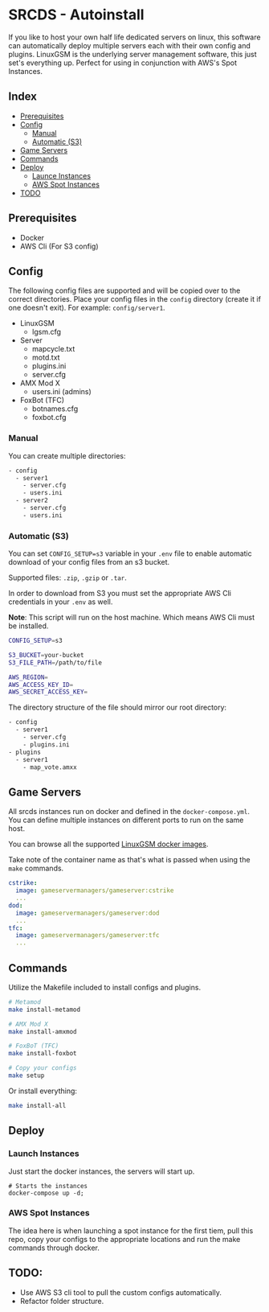 # SRCDS - Autoinstall

If you like to host your own half life dedicated servers on linux, this
software can automatically deploy multiple servers each with their own config and plugins.
LinuxGSM is the underlying server management software, this just set's everything up. Perfect for using in conjunction with AWS's Spot Instances.

## Index
- [Prerequisites](#prerequisites)
- [Config](#config)
  - [Manual](#manual)
  - [Automatic (S3)](#s3-download)
- [Game Servers](#game-server)
- [Commands](#commands)
- [Deploy](#deploy)
  - [Launce Instances](#launch-instances)
  - [AWS Spot Instances](#aws-spot-instances)
- [TODO](#todo)

## Prerequisites
- Docker
- AWS Cli (For S3 config)

## Config

The following config files are supported and will be copied over to the correct directories. 
Place your config files in the `config` directory (create it if one doesn't exit). For example: `config/server1`.

- LinuxGSM
  - lgsm.cfg
- Server
  - mapcycle.txt
  - motd.txt
  - plugins.ini
  - server.cfg
- AMX Mod X
  - users.ini (admins)
- FoxBot (TFC)
  - botnames.cfg
  - foxbot.cfg

### Manual

You can create multiple directories:

```bash
- config
  - server1
    - server.cfg
    - users.ini
  - server2
    - server.cfg
    - users.ini
```

### Automatic (S3)

You can set `CONFIG_SETUP=s3` variable in your `.env` file to enable automatic download of your config files from an s3 bucket.

Supported files: `.zip`, `.gzip` or `.tar`.

In order to download from S3 you must set the appropriate AWS Cli credentials in your `.env` as well.

**Note**: This script will run on the host machine. Which means AWS Cli must be installed.

```bash
CONFIG_SETUP=s3

S3_BUCKET=your-bucket
S3_FILE_PATH=/path/to/file

AWS_REGION=
AWS_ACCESS_KEY_ID=
AWS_SECRET_ACCESS_KEY=
```

The directory structure of the file should mirror our root directory:
```bash
- config
  - server1
    - server.cfg
    - plugins.ini
- plugins
  - server1
    - map_vote.amxx
```

## Game Servers

All srcds instances run on docker and defined in the `docker-compose.yml`. You can define multiple instances on different ports to run on the same host.

You can browse all the supported [LinuxGSM docker images](https://hub.docker.com/repository/docker/gameservermanagers/gameserver).

Take note of the container name as that's what is passed when using the `make` commands.

```yaml
cstrike:
  image: gameservermanagers/gameserver:cstrike
  ...
dod:
  image: gameservermanagers/gameserver:dod
  ...
tfc:
  image: gameservermanagers/gameserver:tfc
  ...
```

## Commands

Utilize the Makefile included to install configs and plugins.

```bash
# Metamod
make install-metamod

# AMX Mod X
make install-amxmod

# FoxBoT (TFC)
make install-foxbot

# Copy your configs
make setup
```

Or install everything:
```bash
make install-all
```

## Deploy

### Launch Instances

Just start the docker instances, the servers will start up.
```shell
# Starts the instances
docker-compose up -d;
```

### AWS Spot Instances

The idea here is when launching a spot instance for the first tiem, pull this repo, copy your configs to the appropriate locations and run the make commands through docker.

## TODO:

- Use AWS S3 cli tool to pull the custom configs automatically.
- Refactor folder structure.